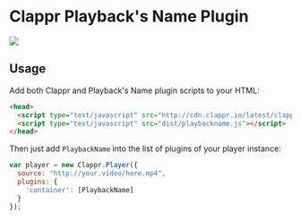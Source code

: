 # Clappr Playback's Name Plugin

<img src="https://raw.githubusercontent.com/barbosa/clappr-playback-name-plugin/master/screenshot.png"/>

## Usage

Add both Clappr and Playback's Name plugin scripts to your HTML:

```html
<head>
  <script type="text/javascript" src="http://cdn.clappr.io/latest/clappr.min.js"></script>
  <script type="text/javascript" src="dist/playbackname.js"></script>
</head>
```

Then just add `PlaybackName` into the list of plugins of your player instance:

```javascript
var player = new Clappr.Player({
  source: "http://your.video/here.mp4",
  plugins: {
    'container': [PlaybackName]
  }
});
```

